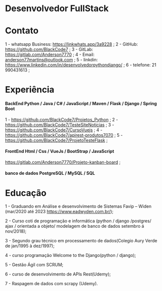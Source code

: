 # Desenvolvedor FullStack

# Contato

1 - whatsapp Business: https://linkwhats.app/3a9228 ;
2 - GitHub: https://github.com/BlackCode7 ;
3 - GitLab: https://gitlab.com/Anderson7770 ;
4 - Email: anderson77martins@outlook.com ;
5 - linkdin: https://www.linkedin.com/in/desenvolvedorpythondjango/ ;
6 - telefone: 21 990431613 ;

# Experiência

#### BackEnd Python / Java / C# / JavaScript / Maven / Flask / Django / Spring Boot  
1 - https://github.com/BlackCode7/Projetos_Python ;
2 - https://github.com/BlackCode7/TesteSiteNoticias ;
3 - https://github.com/BlackCode7/CursoVuejs ;
4 - https://github.com/BlackCode7/apirest-produtos7070 ;
5 - https://github.com/BlackCode7/ProjetoTesteFlask ;


#### FrontEnd Html / Css / VueJs / BootStrap / JavaScript
https://gitlab.com/Anderson7770/Projeto-kanban-board ;

#### banco de dados PostgreSQL / MySQL / SQL


# Educação

1 - Graduando em Análise e desenvolvimento de Sistemas Favip – Widen (mar/2020 até 2023 https://www.eadwyden.com.br/);

2 - Curso coti de programação e informática (python / django /postgres/ ajax / orientada a objeto/ modelagem de banco de dados setembro á nov/2018);

3 - Segundo grau técnico em processamento de dados(Colegio Aury Verde de jan/1995 à dez/1997);

4 - curso programação Welcome to the Django(python / django);

5 - Gestão Ágil com SCRUM;

6 - curso de desenvolvimento de APIs Rest(Udemy);

7 - Raspagem de dados com scrapy (Udemy).

<!--
**BlackCode7/BlackCode7** is a ✨ _special_ ✨ repository because its `README.md` (this file) appears on your GitHub profile.

Here are some ideas to get you started:

-->
